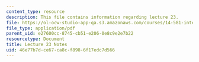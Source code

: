 ```yaml
---
content_type: resource
description: This file contains information regarding lecture 23.
file: https://ol-ocw-studio-app-qa.s3.amazonaws.com/courses/14-581-international-economics-i-spring-2013/46e77b7dce67ca8cf8986f17edc7d566_MIT14_581S13_classnotes23.pdf
file_type: application/pdf
parent_uid: e27600cc-8745-cb51-e206-0e8c9e2e7b22
resourcetype: Document
title: Lecture 23 Notes
uid: 46e77b7d-ce67-ca8c-f898-6f17edc7d566
---
```

